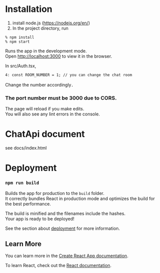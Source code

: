 # Installation
1. install node.js (https://nodejs.org/en/)
2. In the project directory, run 
```
% npm install
% npm start
```

Runs the app in the development mode.\
Open [http://localhost:3000](http://localhost:3000) to view it in the browser.

In src/Auth.tsx,
```
4: const ROOM_NUMBER = 1; // you can change the chat room 
```
Change the number accordingly．

### The port number must be 3000 due to CORS.

The page will reload if you make edits.\
You will also see any lint errors in the console.

# ChatApi document
see docs/index.html

# Deployment
### `npm run build`

Builds the app for production to the `build` folder.\
It correctly bundles React in production mode and optimizes the build for the best performance.

The build is minified and the filenames include the hashes.\
Your app is ready to be deployed!

See the section about [deployment](https://facebook.github.io/create-react-app/docs/deployment) for more information.

## Learn More

You can learn more in the [Create React App documentation](https://facebook.github.io/create-react-app/docs/getting-started).

To learn React, check out the [React documentation](https://reactjs.org/).
